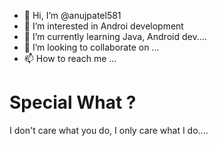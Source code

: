 - 👋 Hi, I’m @anujpatel581
- 👀 I’m interested in Androi development
- 🌱 I’m currently learning Java, Android dev....
- 💞️ I’m looking to collaborate on ...
- 📫 How to reach me ...

<!---
anujpatel581/anujpatel581 is a ✨ special ✨ repository because its `README.md` (this file) appears on your GitHub profile.
You can click the Preview link to take a look at your changes.
--->

# Special What ? 
I don't care what you do, I only care what I do....

